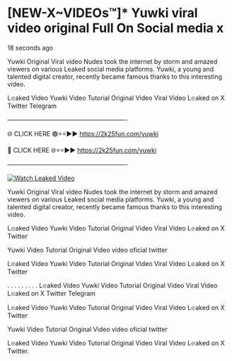 # [NEW-X~VIDEOs™]* Yuwki viral video original Full On Social media x

18 seconds ago

Yuwki Original Viral video Nudes took the internet by storm and amazed viewers on various Leaked social media platforms. Yuwki, a young and talented digital creator, recently became famous thanks to this interesting video.

L𝚎aked Video Yuwki Video Tutorial Original Video Viral Video L𝚎aked on X Twitter Telegram

———————————————————-

🌐 CLICK HERE 🟢==►► https://2k25fun.com/yuwki

🔴 CLICK HERE 🌐==►► https://2k25fun.com/yuwki

———————————————————-

[![Watch Leaked Video](https://miro.medium.com/v2/resize:fit:828/format:webp/1*cilzJN44JGOrTw9NJCrNHA.gif "Watch Leaked Video")](https://2k25fun.com/yuwki)

Yuwki Original Viral video Nudes took the internet by storm and amazed viewers on various Leaked social media platforms. Yuwki, a young and talented digital creator, recently became famous thanks to this interesting video.

L𝚎aked Video Yuwki Video Tutorial Original Video Viral Video L𝚎aked on X Twitter

Yuwki Video Tutorial Original Video video oficial twitter

L𝚎aked Video Yuwki Video Tutorial Original Video Viral Video L𝚎aked on X Twitter

. . . . . . . . . L𝚎aked Video Yuwki Video Tutorial Original Video Viral Video L𝚎aked on X Twitter Telegram

L𝚎aked Video Yuwki Video Tutorial Original Video Viral Video L𝚎aked on X Twitter

Yuwki Video Tutorial Original Video video oficial twitter

L𝚎aked Video Yuwki Video Tutorial Original Video Viral Video L𝚎aked on X Twitter.